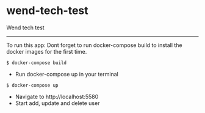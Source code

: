 # wend-tech-test
Wend tech test

***
To run this app:
Dont forget to run docker-compose build to install the docker images for the first time.
```
$ docker-compose build
```
* Run docker-compose up in your terminal
```
$ docker-compose up
```
* Navigate to http://localhost:5580
* Start add, update and delete user
